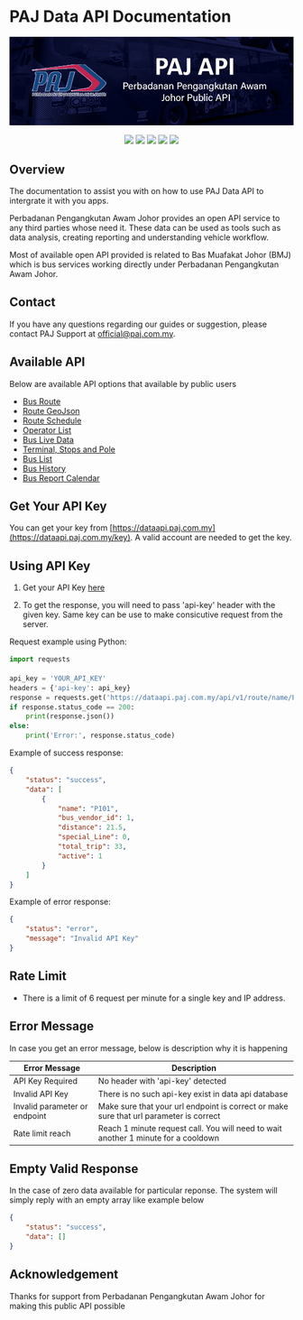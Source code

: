 # PAJ Data API Documentation
![Paj banner](/images/data-api-banner.png)

<p align="center">
<a title="version" href=""><img src="https://img.shields.io/badge/version-1.0.0-green"></a>
<a title="version" href=""><img src="https://img.shields.io/badge/Status-Release-green"></a>
<a title="version" href=""><img src="https://img.shields.io/badge/Copyright-PAJ-blue"></a>
<a title="version" href=""><img src="https://img.shields.io/badge/License-GNU v3.0-blue"></a>
<a title="version" href=""><img src="https://img.shields.io/badge/Server-Up-green"></a>

</p>

## Overview
The documentation to assist you with on how to use PAJ Data API to intergrate it with you apps. 

Perbadanan Pengangkutan Awam Johor provides an open API service to any third parties whose need it. These data can be used as tools such as data analysis, creating reporting and understanding vehicle workflow.

Most of available open API provided is related to Bas Muafakat Johor (BMJ) which is bus services working directly under Perbadanan Pengangkutan Awam Johor.

## Contact

If you have any questions regarding our guides or suggestion, please contact PAJ Support at official@paj.com.my.

## Available API

Below are available API options that available by public users

- [Bus Route](/netverify/netverify-web-v4.md)
- [Route GeoJson](/netverify/performNetverify.md)
- [Route Schedule](/netverify/performNetverify.md)
- [Operator List](/netverify/performNetverify.md)
- [Bus Live Data](/netverify/performNetverify.md)
- [Terminal, Stops and Pole](/netverify/performNetverify.md)
- [Bus List](/netverify/performNetverify.md)
- [Bus History](/netverify/performNetverify.md)
- [Bus Report Calendar](/netverify/performNetverify.md)


## Get Your API Key

You can get your key from [https://dataapi.paj.com.my](https://dataapi.paj.com.my/key). A valid account are needed to get the key.

## Using API Key

1. Get your API Key [here](https://dataapi.paj.com.my/key)

2. To get the response, you will need to pass 'api-key' header with the given key. Same key can be use to make consicutive request from the server.

Request example using Python:
```python
import requests

api_key = 'YOUR_API_KEY'
headers = {'api-key': api_key}
response = requests.get('https://dataapi.paj.com.my/api/v1/route/name/P101', headers=headers)
if response.status_code == 200:
    print(response.json())
else:
    print('Error:', response.status_code)
```

Example of success response:
```json
{
    "status": "success",
    "data": [
        {
            "name": "P101",
            "bus_vendor_id": 1,
            "distance": 21.5,
            "special_Line": 0,
            "total_trip": 33,
            "active": 1
        }
    ]
}
```

Example of error response:
```json
{
    "status": "error",
    "message": "Invalid API Key"
}
```

## Rate Limit
- There is a limit of 6 request per minute for a single key and IP address.

## Error Message

In case you get an error message, below is description why it is happening

| Error Message     | Description                                                  |
| ----------------  | ------------------------------------------------------------ |
| API Key Required  | No header with 'api-key' detected |
| Invalid API Key   | There is no such api-key exist in data api database        |
| Invalid parameter or endpoint | Make sure that your url endpoint is correct or make sure that url parameter is correct |
| Rate limit reach | Reach 1 minute request call. You will need to wait another 1 minute for a cooldown |

## Empty Valid Response
In the case of zero data available for particular reponse. The system will simply reply with an empty array like example below
```json
{
    "status": "success",
    "data": []
}
```
## Acknowledgement
Thanks for support from Perbadanan Pengangkutan Awam Johor for making this public API possible



